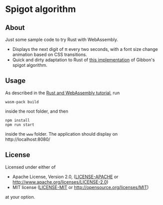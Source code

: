 # Spigot algorithm

## About
Just some sample code to try Rust with WebAssembly.

* Displays the next digit of π every two seconds, with a font size change animation based on CSS transitions.
* Quick and dirty adaptation to Rust of [this implementation](https://mail.python.org/pipermail/edu-sig/2006-July/006810.html) of Gibbon's spigot algorithm.

## Usage
As described in the [Rust and WebAssembly tutorial](https://rustwasm.github.io/docs/book/), run

```
wasm-pack build
```

inside the root folder, and then

```
npm install
npm run start
```

inside the `www` folder. The application should display on http://localhost:8080/

## License

Licensed under either of

* Apache License, Version 2.0, ([LICENSE-APACHE](LICENSE-APACHE) or http://www.apache.org/licenses/LICENSE-2.0)
* MIT license ([LICENSE-MIT](LICENSE-MIT) or http://opensource.org/licenses/MIT)

at your option.

